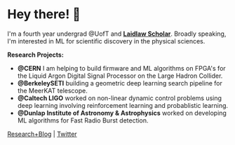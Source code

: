 # Hey there! 👋

I'm a fourth year undergrad @UofT and **[Laidlaw Scholar](https://laidlawscholars.network/users/peter-ma)**. Broadly speaking, I'm interested in ML for scientific discovery in the physical sciences.

**Research Projects:**

* **@CERN** I am helping to build firmware and ML algorithms on FPGA's for the Liquid Argon Digital Signal Processor on the Large Hadron Collider. 
* **@BerkeleySETI** building a geometric deep learning search pipeline for the MeerKAT telescope. 
* **@Caltech LIGO** worked on non-linear dynamic control problems using deep learning involving reinforcement learning and probablistic learning. 
* **@Dunlap Institute of Astronomy & Astrophysics** worked on developing ML algorithms for Fast Radio Burst detection.

[Research+Blog](https://peterma.ca/) | [Twitter](https://twitter.com/peterma02)

